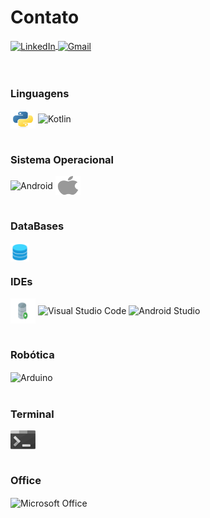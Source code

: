 # Contato

<div style="display: inline_block;">
    <a href="https://www.linkedin.com/in/victor-gabriel-ribas-fanfoni">
        <img align="center" alt="LinkedIn" height="30" width="40" src="https://cdn.jsdelivr.net/gh/devicons/devicon/icons/linkedin/linkedin-original.svg">
    </a>
    <a href="mailto:victorgrfanfoni@gmail.com">
        <img align="center" alt="Gmail" height="30" width="40" src="https://www.logo.wine/a/logo/Gmail/Gmail-Logo.wine.svg">
    </a>
</div>
<br><br>

### Linguagens
<div style="display: inline_block;">
    <img align="center" alt="Python" height="30" width="40" src="https://raw.githubusercontent.com/devicons/devicon/master/icons/python/python-original.svg">
    <img align="center" alt="Kotlin" height="30" width="40" src="https://cdn.jsdelivr.net/gh/devicons/devicon/icons/kotlin/kotlin-original.svg">
</div><br>

### Sistema Operacional
<div style="display: inline_block;">
    <img align="center" alt="Android" height="30" width="40" src="https://cdn.jsdelivr.net/gh/devicons/devicon/icons/android/android-original.svg">
    <img align="center" alt="Apple" height="30" width="40" src="icons/apple.svg">
</div><br>

### DataBases
<div style="display: inline-block;">
    <img align="center" alt="Structured Query Language" height="30" width="30" src="icons/sql.svg">
</div><br>

### IDEs
<div style="display: inline_block;">
    <img align="center" alt="Oracle SQL Developer" height="40" width="40" src="icons/Oracle_SQL_Developer.svg">
    <img align="center" alt="Visual Studio Code" height="30" width="40" src="https://cdn.jsdelivr.net/gh/devicons/devicon/icons/vscode/vscode-original.svg">
    <img align="center" alt="Android Studio" height="30" width="40" src="https://cdn.jsdelivr.net/gh/devicons/devicon/icons/androidstudio/androidstudio-original.svg">
</div><br>

### Robótica
<div style="display: inline_block;">
    <img align="center" alt="Arduino" height="30" width="40" src="https://cdn.jsdelivr.net/gh/devicons/devicon/icons/arduino/arduino-original.svg">
</div><br>

### Terminal
<div style="display: inline_block;">
    <img align="center" alt="Windows Terminal" height="30" width="40" src="icons/WindowsTerminal.svg">
</div><br>

### Office
<div style="display: inline_block;">
    <img align="center" alt="Microsoft Office" height="30" width="40" src="https://cdn.worldvectorlogo.com/logos/Microsoft-365.svg">
</div>
